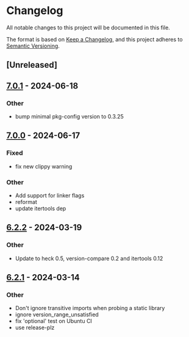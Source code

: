 # Changelog
All notable changes to this project will be documented in this file.

The format is based on [Keep a Changelog](https://keepachangelog.com/en/1.0.0/),
and this project adheres to [Semantic Versioning](https://semver.org/spec/v2.0.0.html).

## [Unreleased]

## [7.0.1](https://github.com/gdesmott/system-deps/compare/v7.0.0...v7.0.1) - 2024-06-18

### Other
- bump minimal pkg-config version to 0.3.25

## [7.0.0](https://github.com/gdesmott/system-deps/compare/v6.2.2...v7.0.0) - 2024-06-17

### Fixed
- fix new clippy warning

### Other
- Add support for linker flags
- reformat
- update itertools dep

## [6.2.2](https://github.com/gdesmott/system-deps/compare/v6.2.1...v6.2.2) - 2024-03-19

### Other
- Update to heck 0.5, version-compare 0.2 and itertools 0.12

## [6.2.1](https://github.com/gdesmott/system-deps/compare/v6.2.0...v6.2.1) - 2024-03-14

### Other
- Don't ignore transitive imports when probing a static library
- ignore version_range_unsatisfied
- fix 'optional' test on Ubuntu CI
- use release-plz
